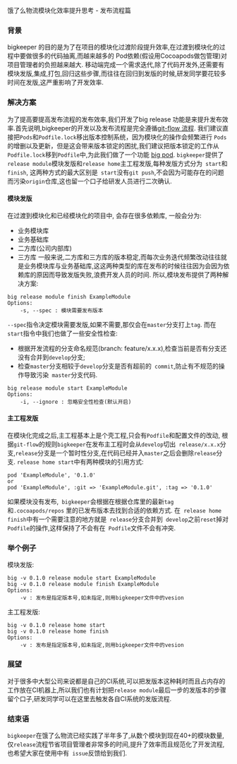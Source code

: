 饿了么物流模块化效率提升思考 -  发布流程篇
### 背景
bigkeeper 的目的是为了在项目的模块化过渡阶段提升效率,在过渡到模块化的过程中要做很多的代码抽离,而越来越多的 Pod依赖(假设用Cocoapods做包管理)对项目管理者的负担越来越大.
移动端完成一个需求迭代,除了代码开发外,还需要有模块发版,集成,打包,回归这些步骤,而往往在回归到发版的时候,研发同学要花较多时间在发版,这严重影响了开发效率.
### 解决方案
为了提高要提高发布流程的发布效率,我们开发了big release 功能是来提升发布效率.首先说明,bigkeeper的开发以及发布流程是完全遵循[git-flow 流程](https://jeffkreeftmeijer.com/git-flow/).
我们建议直接把`Pods`和`Podfile.lock`移出版本控制系统，因为模块化的操作会频繁进行 `Pods`的增删以及更新，但是这会带来版本锁定的困扰,我们建议把版本锁定的工作从 `Podfile.lock`移到`Podfile`中,为此我们做了一个功能 [big pod](---.).
`bigkeeper`提供了`release module`模块发版和`release home`主工程发版,每种发版方式分为` start`和` finish`, 这两种方式的最大区别是` start`没有`git push`,不会因为可能存在的问题而污染`origin`仓库,这也留一个口子给研发人员进行二次确认.
#### 模块发版
在过渡到模块化和已经模块化的项目中, 会存在很多依赖库, 一般会分为:
* 业务模块库 
* 业务基础库
* 二方库(公司内部库)
* 三方库
一般来说,二方库和三方库的版本稳定,而每次业务迭代频繁改动往往就是业务模块库与业务基础库,这这两种类型的库在发布的时候往往因为会因为依赖库的原因而导致发版失败,浪费开发人员的时间.
所以,模块发布提供了两种解决方案:
```
big release module finish ExampleModule
Options:
    -s, --spec : 模块需要发布版本
```
`--spec`指令决定模块需要发版,如果不需要,那仅会在`master`分支打上`tag`.
而在`start`指令中我们也做了一些安全性检查:
* 根据开发流程的分支命名规范(branch: feature/x.x.x),检查当前是否有分支还没有合并到`develop`分支;
* 检查`master`分支相较于`develop`分支是否有超前的` commit`,防止有不规范的操作导致污染` master`分支代码.
```
big release module start ExampleModule
Options:
    -i, --ignore : 忽略安全性检查(默认开启)
```
#### 主工程发版
在模块化完成之后,主工程基本上是个壳工程,只会有`Podfile`和配置文件的改动, 根据`git-flow`的规则`bigkeeper`在发布主工程时会从`develop`切出` release/x.x.x`分支,`release`分支是一个暂时性分支,在代码已经并入`master`之后会删除`release`分支.
`release home start`中有两种模块的引用方式:
```
pod 'ExampleModule', '0.1.0'
or
pod 'ExampleModule', :git => 'ExampleModule.git', :tag => '0.1.0'
```
如果模块没有发布,` bigkeeper`会根据在根据仓库里的最新`tag`和`.cocoapods/repos` 里的已发布版本去找到合适的依赖方式.
在` release home finish`中有一个需要注意的地方就是` release`分支合并到` develop`之前`reset`掉对` Podfile`的操作,这样保持了不会有在` Podfile`文件不会有冲突.
### 举个例子
模块发版:
```
big -v 0.1.0 release module start ExampleModule
big -v 0.1.0 release module finish ExampleModule
Options:
    -v : 发布是指定版本号,如未指定,则用bigkeeper文件中的vesion
```
主工程发版:
```
big -v 0.1.0 release home start
big -v 0.1.0 release home finish
Options:
    -v : 发布是指定版本号,如未指定,则用bigkeeper文件中的vesion
```
### 展望
对于很多中大型公司来说都是自己的CI系统,可以把发版本这种耗时而且占内存的工作放在CI机器上,所以我们也有计划把`release module`最后一步的发版本的步骤留个口子,研发同学可以在这里去触发各自CI系统的发版流程.
### 结束语
`bigkeeper`在饿了么物流已经实践了半年多了,从数个模块到现在40+的模块数量,仅`release`流程节省项目管理者非常多的时间,提升了效率而且规范化了开发流程,也希望大家在使用中有` issue`反馈给到我们.

